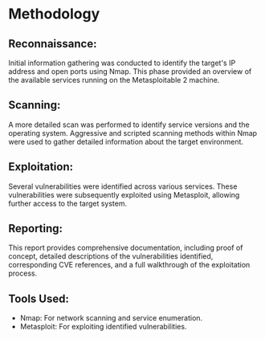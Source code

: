 # Methodology

## Reconnaissance:
Initial information gathering was conducted to identify the target's IP address and open ports using Nmap. 
This phase provided an overview of the available services running on the Metasploitable 2 machine.

## Scanning:
A more detailed scan was performed to identify service versions and the operating system. 
Aggressive and scripted scanning methods within Nmap were used to gather detailed information about the target environment.

## Exploitation:
Several vulnerabilities were identified across various services. 
These vulnerabilities were subsequently exploited using Metasploit, allowing further access to the target system.

## Reporting:
This report provides comprehensive documentation, including proof of concept, detailed descriptions of the vulnerabilities identified, corresponding CVE references, and a full walkthrough of the exploitation process.

## Tools Used:
- Nmap: For network scanning and service enumeration.
- Metasploit: For exploiting identified vulnerabilities.
